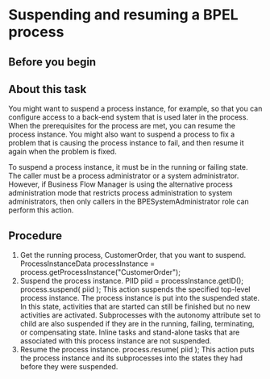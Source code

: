 <!-- image -->

# Suspending and resuming a BPEL process

## Before you begin

## About this task

You might want to suspend a process instance, for example,
so that you can configure access to a back-end system that is used
later in the process. When the prerequisites for the process are met,
you can resume the process instance. You might also want to suspend
a process to fix a problem that is causing the process instance to
fail, and then resume it again when the problem is fixed.

To
suspend a process instance, it must be in the running or failing state.
The caller must be a process administrator or a system administrator. However,
if Business Flow Manager is using the alternative process administration
mode that restricts process administration to system administrators,
then only callers in the BPESystemAdministrator role can perform this
action.

## Procedure

1. Get the running process, CustomerOrder, that you want to
suspend. ProcessInstanceData processInstance = 
                    process.getProcessInstance("CustomerOrder");
2. Suspend the process instance. PIID piid = processInstance.getID(); 
process.suspend( piid );
This action suspends the specified
top-level process instance. The process instance is put into the suspended
state. In this state, activities that are started can still be finished
but no new activities are activated. Subprocesses with the autonomy
attribute set to child are also suspended if they are in
the running, failing, terminating, or compensating state. Inline tasks
and stand-alone tasks that are associated with this process instance
are not suspended.
3. Resume the process instance. process.resume( piid );
This action puts the process instance and its subprocesses
into the states they had before they were suspended.